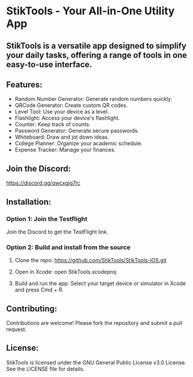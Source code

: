 # StikTools - Your All-in-One Utility App

## StikTools is a versatile app designed to simplify your daily tasks, offering a range of tools in one easy-to-use interface.

## Features:
- Random Number Generator: Generate random numbers quickly.
- QRCode Generator: Create custom QR codes.
- Level Tool: Use your device as a level.
- Flashlight: Access your device's flashlight.
- Counter: Keep track of counts.
- Password Generator: Generate secure passwords.
- Whiteboard: Draw and jot down ideas.
- College Planner: Organize your academic schedule.
- Expense Tracker: Manage your finances.

## Join the Discord:
https://discord.gg/qwcxgjg7rc

## Installation:
### Option 1: Join the Testflight
   Join the Discord to get the TestFlight link.
   
### Option 2: Build and install from the source
1. Clone the repo:
   https://github.com/StikTools/StikTools-iOS.git

3. Open in Xcode:
   open StikTools.xcodeproj

4. Build and run the app:
   Select your target device or simulator in Xcode and press Cmd + R.

## Contributing:
Contributions are welcome! Please fork the repository and submit a pull request.

## License:
StikTools is licensed under the GNU General Public License v3.0 License. See the LICENSE file for details.
